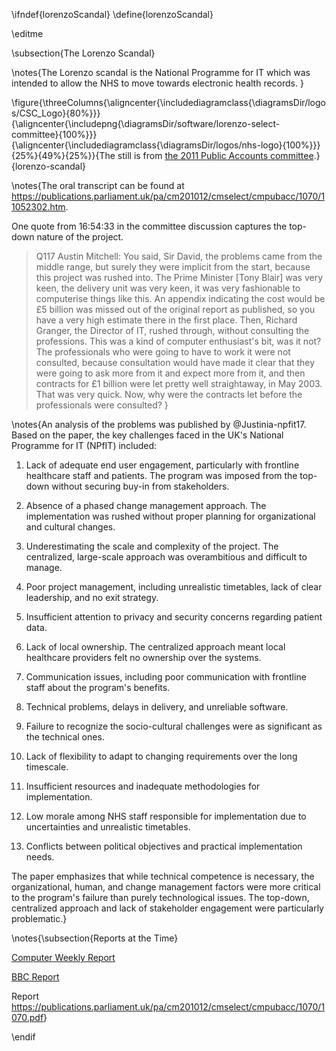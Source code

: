 \ifndef{lorenzoScandal}
\define{lorenzoScandal}

\editme

\subsection{The Lorenzo Scandal}

\notes{The Lorenzo scandal is the National Programme for IT which was intended to allow the NHS to move towards electronic health records. }

\figure{\threeColumns{\aligncenter{\includediagramclass{\diagramsDir/logos/CSC_Logo}{80%}}}{\aligncenter{\includepng{\diagramsDir/software/lorenzo-select-committee}{100%}}}{\aligncenter{\includediagramclass{\diagramsDir/logos/nhs-logo}{100%}}}{25%}{49%}{25%}}{The still is from [the 2011 Public Accounts committee](https://www.parliamentlive.tv/Event/Index/4408002e-9daf-4def-a49f-867107134fb4).}{lorenzo-scandal}

\notes{The oral transcript can be found at <https://publications.parliament.uk/pa/cm201012/cmselect/cmpubacc/1070/11052302.htm>.

One quote from 16:54:33 in the committee discussion captures the top-down nature of the project. 

> Q117   Austin Mitchell: You said, Sir David, the problems came from the middle range, but surely they were implicit from the start, because this project was rushed into. The Prime Minister [Tony Blair] was very keen, the delivery unit was very keen, it was very fashionable to computerise things like this. An appendix indicating the cost would be £5 billion was missed out of the original report as published, so you have a very high estimate there in the first place. Then, Richard Granger, the Director of IT, rushed through, without consulting the professions. This was a kind of computer enthusiast's bit, was it not? The professionals who were going to have to work it were not consulted, because consultation would have made it clear that they were going to ask more from it and expect more from it, and then contracts for £1 billion were let pretty well straightaway, in May 2003. That was very quick. Now, why were the contracts let before the professionals were consulted?
}


\notes{An analysis of the problems was published by @Justinia-npfit17. Based on the paper, the key challenges faced in the UK's National Programme for IT (NPfIT) included:

1. Lack of adequate end user engagement, particularly with frontline healthcare staff and patients. The program was imposed from the top-down without securing buy-in from stakeholders.

2. Absence of a phased change management approach. The implementation was rushed without proper planning for organizational and cultural changes.

3. Underestimating the scale and complexity of the project. The centralized, large-scale approach was overambitious and difficult to manage.

4. Poor project management, including unrealistic timetables, lack of clear leadership, and no exit strategy.

5. Insufficient attention to privacy and security concerns regarding patient data.

6. Lack of local ownership. The centralized approach meant local healthcare providers felt no ownership over the systems.

7. Communication issues, including poor communication with frontline staff about the program's benefits.

8. Technical problems, delays in delivery, and unreliable software.

9. Failure to recognize the socio-cultural challenges were as significant as the technical ones.

10. Lack of flexibility to adapt to changing requirements over the long timescale.

11. Insufficient resources and inadequate methodologies for implementation.

12. Low morale among NHS staff responsible for implementation due to uncertainties and unrealistic timetables.

13. Conflicts between political objectives and practical implementation needs.

The paper emphasizes that while technical competence is necessary, the organizational, human, and change management factors were more critical to the program's failure than purely technological issues. The top-down, centralized approach and lack of stakeholder engagement were particularly problematic.}

\notes{\subsection{Reports at the Time}

[Computer Weekly Report](https://www.computerweekly.com/opinion/Six-reasons-why-the-NHS-National-Programme-for-IT-failed)

[BBC Report](https://www.bbc.co.uk/news/uk-politics-13548351)

Report <https://publications.parliament.uk/pa/cm201012/cmselect/cmpubacc/1070/1070.pdf>}


\endif
